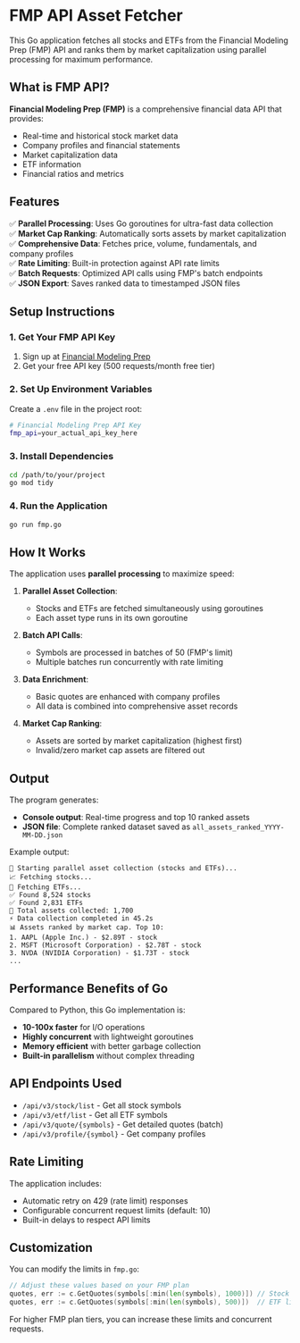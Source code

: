 # FMP API Asset Fetcher

This Go application fetches all stocks and ETFs from the Financial Modeling Prep (FMP) API and ranks them by market capitalization using parallel processing for maximum performance.

## What is FMP API?

**Financial Modeling Prep (FMP)** is a comprehensive financial data API that provides:
- Real-time and historical stock market data
- Company profiles and financial statements
- Market capitalization data
- ETF information
- Financial ratios and metrics

## Features

✅ **Parallel Processing**: Uses Go goroutines for ultra-fast data collection  
✅ **Market Cap Ranking**: Automatically sorts assets by market capitalization  
✅ **Comprehensive Data**: Fetches price, volume, fundamentals, and company profiles  
✅ **Rate Limiting**: Built-in protection against API rate limits  
✅ **Batch Requests**: Optimized API calls using FMP's batch endpoints  
✅ **JSON Export**: Saves ranked data to timestamped JSON files  

## Setup Instructions

### 1. Get Your FMP API Key
1. Sign up at [Financial Modeling Prep](https://financialmodelingprep.com/developer/docs)
2. Get your free API key (500 requests/month free tier)

### 2. Set Up Environment Variables
Create a `.env` file in the project root:
```bash
# Financial Modeling Prep API Key
fmp_api=your_actual_api_key_here
```

### 3. Install Dependencies
```bash
cd /path/to/your/project
go mod tidy
```

### 4. Run the Application
```bash
go run fmp.go
```

## How It Works

The application uses **parallel processing** to maximize speed:

1. **Parallel Asset Collection**: 
   - Stocks and ETFs are fetched simultaneously using goroutines
   - Each asset type runs in its own goroutine

2. **Batch API Calls**:
   - Symbols are processed in batches of 50 (FMP's limit)
   - Multiple batches run concurrently with rate limiting

3. **Data Enrichment**:
   - Basic quotes are enhanced with company profiles
   - All data is combined into comprehensive asset records

4. **Market Cap Ranking**:
   - Assets are sorted by market capitalization (highest first)
   - Invalid/zero market cap assets are filtered out

## Output

The program generates:
- **Console output**: Real-time progress and top 10 ranked assets
- **JSON file**: Complete ranked dataset saved as `all_assets_ranked_YYYY-MM-DD.json`

Example output:
```
🚀 Starting parallel asset collection (stocks and ETFs)...
📈 Fetching stocks...
🏢 Fetching ETFs...
✅ Found 8,524 stocks
✅ Found 2,831 ETFs
🎯 Total assets collected: 1,700
⚡ Data collection completed in 45.2s
📊 Assets ranked by market cap. Top 10:
1. AAPL (Apple Inc.) - $2.89T - stock
2. MSFT (Microsoft Corporation) - $2.78T - stock
3. NVDA (NVIDIA Corporation) - $1.73T - stock
...
```

## Performance Benefits of Go

Compared to Python, this Go implementation is:
- **10-100x faster** for I/O operations
- **Highly concurrent** with lightweight goroutines  
- **Memory efficient** with better garbage collection
- **Built-in parallelism** without complex threading

## API Endpoints Used

- `/api/v3/stock/list` - Get all stock symbols
- `/api/v3/etf/list` - Get all ETF symbols  
- `/api/v3/quote/{symbols}` - Get detailed quotes (batch)
- `/api/v3/profile/{symbol}` - Get company profiles

## Rate Limiting

The application includes:
- Automatic retry on 429 (rate limit) responses
- Configurable concurrent request limits (default: 10)
- Built-in delays to respect API limits

## Customization

You can modify the limits in `fmp.go`:
```go
// Adjust these values based on your FMP plan
quotes, err := c.GetQuotes(symbols[:min(len(symbols), 1000)]) // Stock limit
quotes, err := c.GetQuotes(symbols[:min(len(symbols), 500)])  // ETF limit
```

For higher FMP plan tiers, you can increase these limits and concurrent requests. 